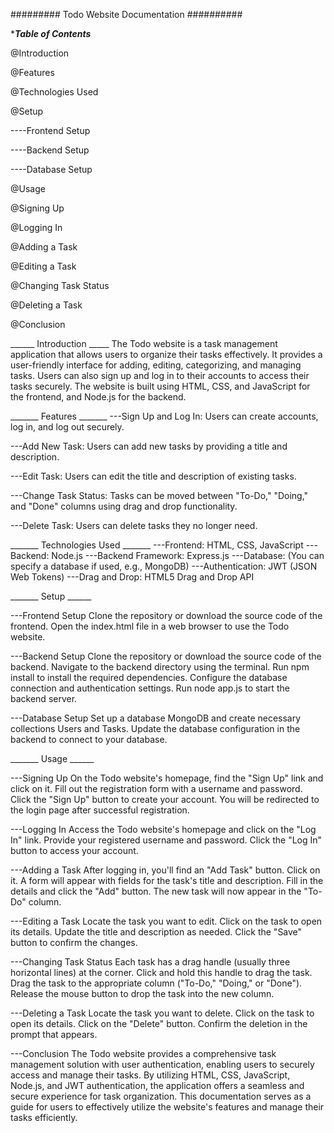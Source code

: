#########    Todo Website Documentation   ##########

******Table of Contents*****

@Introduction

@Features

@Technologies Used

@Setup

----Frontend Setup

----Backend Setup

----Database Setup

@Usage

@Signing Up

@Logging In

@Adding a Task

@Editing a Task

@Changing Task Status

@Deleting a Task

@Conclusion



______  Introduction  _____
The Todo website is a task management application that allows users to organize their tasks effectively. It provides a user-friendly interface for adding, editing, categorizing, and managing tasks. Users can also sign up and log in to their accounts to access their tasks securely. The website is built using HTML, CSS, and JavaScript for the frontend, and Node.js for the backend.

_______  Features   _______
---Sign Up and Log In: Users can create accounts, log in, and log out securely.

---Add New Task: Users can add new tasks by providing a title and description.

---Edit Task: Users can edit the title and description of existing tasks.

---Change Task Status: Tasks can be moved between "To-Do," "Doing," and "Done" columns using drag and drop functionality.

---Delete Task: Users can delete tasks they no longer need.


_______  Technologies Used  _______
---Frontend: HTML, CSS, JavaScript
---Backend: Node.js
---Backend Framework: Express.js
---Database: (You can specify a database if used, e.g., MongoDB)
---Authentication: JWT (JSON Web Tokens)
---Drag and Drop: HTML5 Drag and Drop API


_______  Setup  ______

---Frontend Setup
Clone the repository or download the source code of the frontend.
Open the index.html file in a web browser to use the Todo website.

---Backend Setup
Clone the repository or download the source code of the backend.
Navigate to the backend directory using the terminal.
Run npm install to install the required dependencies.
Configure the database connection and authentication settings.
Run node app.js to start the backend server.

---Database Setup
Set up a database MongoDB and create necessary collections  Users and Tasks.
Update the database configuration in the backend to connect to your database.


_______  Usage  ______

---Signing Up
On the Todo website's homepage, find the "Sign Up" link and click on it.
Fill out the registration form with a username and password.
Click the "Sign Up" button to create your account.
You will be redirected to the login page after successful registration.

---Logging In
Access the Todo website's homepage and click on the "Log In" link.
Provide your registered username and password.
Click the "Log In" button to access your account.

---Adding a Task
After logging in, you'll find an "Add Task" button. Click on it.
A form will appear with fields for the task's title and description.
Fill in the details and click the "Add" button.
The new task will now appear in the "To-Do" column.

---Editing a Task
Locate the task you want to edit.
Click on the task to open its details.
Update the title and description as needed.
Click the "Save" button to confirm the changes.

---Changing Task Status
Each task has a drag handle (usually three horizontal lines) at the corner.
Click and hold this handle to drag the task.
Drag the task to the appropriate column ("To-Do," "Doing," or "Done").
Release the mouse button to drop the task into the new column.

---Deleting a Task
Locate the task you want to delete.
Click on the task to open its details.
Click on the "Delete" button.
Confirm the deletion in the prompt that appears.

---Conclusion
The Todo website provides a comprehensive task management solution with user authentication, enabling users to securely access and manage their tasks. By utilizing HTML, CSS, JavaScript, Node.js, and JWT authentication, the application offers a seamless and secure experience for task organization. This documentation serves as a guide for users to effectively utilize the website's features and manage their tasks efficiently.




